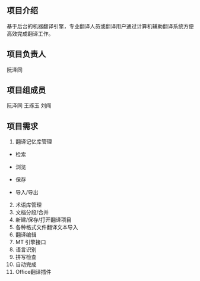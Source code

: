 ## 项目介绍

基于后台的机器翻译引擎，专业翻译人员或翻译用户通过计算机辅助翻译系统方便高效完成翻译工作。

## 项目负责人

 阮泽同 

## 项目组成员

阮泽同
王琢玉
刘闯 

## 项目需求

1. 翻译记忆库管理 

* 检索 

* 浏览 

* 保存

* 导入/导出

2. 术语库管理
3. 文档分段/合并
4. 新建/保存/打开翻译项目
5. 各种格式文件翻译文本导入
6. 翻译编辑
7. MT 引擎接口
8. 语言识别
9. 拼写检查 
10. 自动完成
11. Office翻译插件
